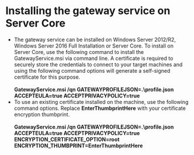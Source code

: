 <properties
	pageTitle="Installing the gateway service on Server Core"
	description="How to install the Server management tools gateway on Windows Server Core"
	service="microsoft.servermanagement"
	resource="gateways"
	authors="jol"
	displayOrder="2"
	selfHelpType="resource"
	supportTopicIds=""
	resourceTags=""
	productPesIds=""
	cloudEnvironments="public"
/>

# Installing the gateway service on Server Core
* The gateway service can be installed on Windows Server 2012/R2, Windows Server 2016 Full Installation or Server Core. To install on Server Core, use the following command to install the GatewayService.msi via command line. A certificate is required to securely store the credentials to connect to your target machines and using the following command options will generate a self-signed certificate for this purpose.<br><br>
**GatewayService.msi /qn GATEWAYPROFILEJSON=.\profile.json ACCEPTEULA=true ACCEPTPRIVACYPOLICY=true**
* To use an existing certificate installed on the machine, use the following command options. Replace **EnterThumbprintHere** with your certificate encryption thumbprint.<br><br>
**GatewayService.msi /qn GATEWAYPROFILEJSON=.\profile.json ACCEPTEULA=true ACCEPTPRIVACYPOLICY=true ENCRYPTION_CERTIFICATE_OPTION=root ENCRYPTION_THUMBPRINT=EnterThumbprintHere**

